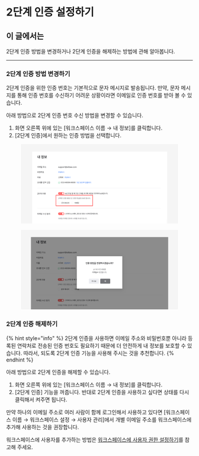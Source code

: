 # 2단계 인증 설정하기

## 이 글에서는 <a href="#h_01hmfvmvcyta23gph7xfa9jdv2" id="h_01hmfvmvcyta23gph7xfa9jdv2"></a>

2단계 인증 방법을 변경하거나 2단계 인증을 해제하는 방법에 관해 알아봅니다.

***

### 2단계 인증 방법 변경하기

2단계 인증을 위한 인증 번호는 기본적으로 문자 메시지로 발송됩니다. 만약, 문자 메시지를 통해 인증 번호를 수신하기 어려운 상황이라면 이메일로 인증 번호를 받아 볼 수 있습니다.

아래 방법으로 2단계 인증 번호 수신 방법을 변경할 수 있습니다.

1. 화면 오른쪽 위에 있는 \[워크스페이스 이름 → 내 정보]를 클릭합니다.
2. \[2단계 인증]에서 원하는 인증 방법을 선택합니다.

<figure><img src="../../.gitbook/assets/2단계 인증 방법 변경하기1.png" alt=""><figcaption></figcaption></figure>

<figure><img src="../../.gitbook/assets/2단계 인증 방법 변경하기2.png" alt=""><figcaption></figcaption></figure>



### 2단계 인증 해제하기

{% hint style="info" %}
2단계 인증을 사용하면 이메일 주소와 비밀번호뿐 아니라 등록된 연락처로 전송된 인증 번호도 필요하기 때문에 더 안전하게 내 정보를 보호할 수 있습니다. 따라서, 되도록 2단계 인증 기능을 사용해 주시는 것을 추천합니다.
{% endhint %}

아래 방법으로 2단계 인증을 해제할 수 있습니다.

1. 화면 오른쪽 위에 있는 \[워크스페이스 이름 → 내 정보]를 클릭합니다.
2. \[2단계 인증] 기능을 꺼줍니다. 반대로 2단계 인증을 사용하고 싶다면 상태를 다시 클릭해서 켜주면 됩니다.

만약 하나의 이메일 주소로 여러 사람이 함께 로그인해서 사용하고 있다면 \[워크스페이스 이름 → 워크스페이스 설정 → 사용자 관리]에서 개별 이메일 주소를 워크스페이스에 추가해 사용하는 것을 권장합니다.

워크스페이스에 사용자를 추가하는 방법은 [워크스페이스에 사용자 권한 설정하기](https://help.stibee.com/user-workspace/settings/user-permissions)를 참고해 주세요.
